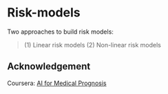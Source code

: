 # Risk-models

Two approaches to build risk models: 

>(1) Linear risk models
>(2) Non-linear risk models

## Acknowledgement

Coursera: [AI for Medical Prognosis](https://www.coursera.org/learn/ai-for-medical-prognosis/home/welcome)